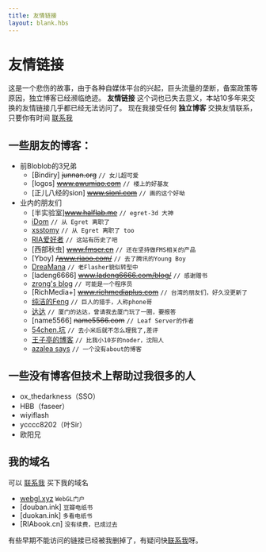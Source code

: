```yaml
---
title: 友情链接
layout: blank.hbs
---
```

# 友情链接

这是一个悲伤的故事，由于各种自媒体平台的兴起，巨头流量的垄断，备案政策等原因，独立博客已经濒临绝迹。
**友情链接** 这个词也已失去意义，本站10多年来交换的友情链接几乎都已经无法访问了。
现在我接受任何 **独立博客** 交换友情联系，只要你有时间 [联系我](/about)

## 一些朋友的博客：

* 前Bloblob的3兄弟
  * [Bindiry] ~~junnan.org~~    `// 女儿超可爱`
  * [logos] ~~www.awumiao.com~~ `// 楼上的好基友`
  * [正儿八经的sion] ~~www.sionl.com~~ `// 画的这个好呦`
* 业内的朋友们
  * [半实验室]~~www.halflab.me~~ `// egret-3d 大神`
  * [iDom](http://www.idom.me/) `// 从 Egret 离职了`
  * [xsstomy](http://xsstomy.com/) `// 从 Egret 离职了 too`
  * [RIA爱好者](http://www.riafan.com/)  `// 这站有历史了吧`
  * [西部秋虫] ~~www.fmser.cn~~ `// 还在坚持做FMS相关的产品`
  * [Yboy] ~~/www.riaoo.com/~~  `// 去了腾讯的Young Boy`
  * [DreaMana](http://blog.dreamana.com/) `// 老Flasher貌似转型中`
  * [ladeng6666] ~~www.ladeng6666.com/blog/~~ `// 感谢赠书`
  * [zrong's blog](http://zengrong.net/) `// 可能是一个程序员`
  * [RichMedia+] ~~www.richmediaplus.com~~ `// 台湾的朋友们，好久没更新了`
  * [纯洁的Feng](http://fenglee.com/) `// 巨人的猎手，人称phone哥`
  * [达达](http://1234n.com/) `// 厦门的达达，曾请我去厦门玩了一圈，要报答`
  * [name5566] ~~name5566.com~~ `// Leaf Server的作者`
  * [54chen.坑](http://54chen.com/)   `// 去小米后就不怎么理我了,差评`
  * [王子亭的博客](https://jysperm.me/) `// 比我小10岁的noder，沈阳人`
  * [azalea says]( http://azaleasays.com/) `// 一个没有about的博客`

## 一些没有博客但技术上帮助过我很多的人

* ox_thedarkness（SSO）
* HBB（faseer）
* wiyiflash
* ycccc8202（叶Sir）
* 欧阳兄

## 我的域名

可以 [联系我](/about) 买下我的域名

* [webgl.xyz](http://www.webgl.xyz/) `WebGL门户`
* [douban.ink] `豆瓣电纸书`
* [duokan.ink] `多看电纸书`
* [RIAbook.cn] `没有续费，已成过去`

有些早期不能访问的链接已经被我删掉了，有疑问快[联系我](/about)呀。
